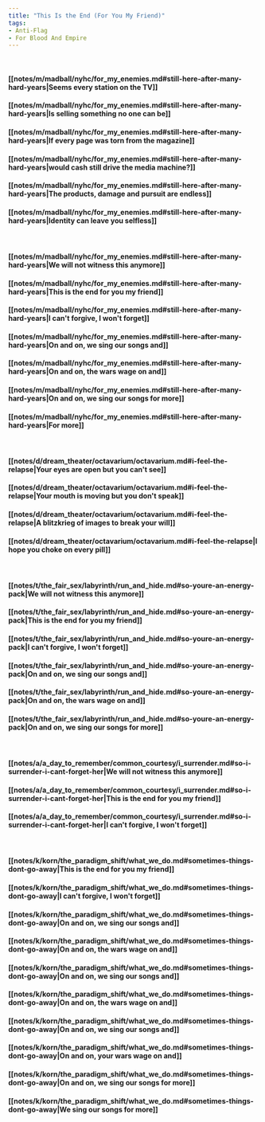 ```yaml
---
title: "This Is the End (For You My Friend)"
tags:
- Anti-Flag
- For Blood And Empire
---
```

&nbsp;
#### [[notes/m/madball/nyhc/for_my_enemies.md#still-here-after-many-hard-years|Seems every station on the TV]]
#### [[notes/m/madball/nyhc/for_my_enemies.md#still-here-after-many-hard-years|Is selling something no one can be]]
#### [[notes/m/madball/nyhc/for_my_enemies.md#still-here-after-many-hard-years|If every page was torn from the magazine]]
#### [[notes/m/madball/nyhc/for_my_enemies.md#still-here-after-many-hard-years|would cash still drive the media machine?]]
#### [[notes/m/madball/nyhc/for_my_enemies.md#still-here-after-many-hard-years|The products, damage and pursuit are endless]]
#### [[notes/m/madball/nyhc/for_my_enemies.md#still-here-after-many-hard-years|Identity can leave you selfless]]
&nbsp;
#### [[notes/m/madball/nyhc/for_my_enemies.md#still-here-after-many-hard-years|We will not witness this anymore]]
#### [[notes/m/madball/nyhc/for_my_enemies.md#still-here-after-many-hard-years|This is the end for you my friend]]
#### [[notes/m/madball/nyhc/for_my_enemies.md#still-here-after-many-hard-years|I can't forgive, I won't forget]]
#### [[notes/m/madball/nyhc/for_my_enemies.md#still-here-after-many-hard-years|On and on, we sing our songs and]]
#### [[notes/m/madball/nyhc/for_my_enemies.md#still-here-after-many-hard-years|On and on, the wars wage on and]]
#### [[notes/m/madball/nyhc/for_my_enemies.md#still-here-after-many-hard-years|On and on, we sing our songs for more]]
#### [[notes/m/madball/nyhc/for_my_enemies.md#still-here-after-many-hard-years|For more]]
&nbsp;
#### [[notes/d/dream_theater/octavarium/octavarium.md#i-feel-the-relapse|Your eyes are open but you can't see]]
#### [[notes/d/dream_theater/octavarium/octavarium.md#i-feel-the-relapse|Your mouth is moving but you don't speak]]
#### [[notes/d/dream_theater/octavarium/octavarium.md#i-feel-the-relapse|A blitzkrieg of images to break your will]]
#### [[notes/d/dream_theater/octavarium/octavarium.md#i-feel-the-relapse|I hope you choke on every pill]]
&nbsp;
#### [[notes/t/the_fair_sex/labyrinth/run_and_hide.md#so-youre-an-energy-pack|We will not witness this anymore]]
#### [[notes/t/the_fair_sex/labyrinth/run_and_hide.md#so-youre-an-energy-pack|This is the end for you my friend]]
#### [[notes/t/the_fair_sex/labyrinth/run_and_hide.md#so-youre-an-energy-pack|I can't forgive, I won't forget]]
#### [[notes/t/the_fair_sex/labyrinth/run_and_hide.md#so-youre-an-energy-pack|On and on, we sing our songs and]]
#### [[notes/t/the_fair_sex/labyrinth/run_and_hide.md#so-youre-an-energy-pack|On and on, the wars wage on and]]
#### [[notes/t/the_fair_sex/labyrinth/run_and_hide.md#so-youre-an-energy-pack|On and on, we sing our songs for more]]
&nbsp;
#### [[notes/a/a_day_to_remember/common_courtesy/i_surrender.md#so-i-surrender-i-cant-forget-her|We will not witness this anymore]]
#### [[notes/a/a_day_to_remember/common_courtesy/i_surrender.md#so-i-surrender-i-cant-forget-her|This is the end for you my friend]]
#### [[notes/a/a_day_to_remember/common_courtesy/i_surrender.md#so-i-surrender-i-cant-forget-her|I can't forgive, I won't forget]]
&nbsp;
#### [[notes/k/korn/the_paradigm_shift/what_we_do.md#sometimes-things-dont-go-away|This is the end for you my friend]]
#### [[notes/k/korn/the_paradigm_shift/what_we_do.md#sometimes-things-dont-go-away|I can't forgive, I won't forget]]
#### [[notes/k/korn/the_paradigm_shift/what_we_do.md#sometimes-things-dont-go-away|On and on, we sing our songs and]]
#### [[notes/k/korn/the_paradigm_shift/what_we_do.md#sometimes-things-dont-go-away|On and on, the wars wage on and]]
#### [[notes/k/korn/the_paradigm_shift/what_we_do.md#sometimes-things-dont-go-away|On and on, we sing our songs and]]
#### [[notes/k/korn/the_paradigm_shift/what_we_do.md#sometimes-things-dont-go-away|On and on, the wars wage on and]]
#### [[notes/k/korn/the_paradigm_shift/what_we_do.md#sometimes-things-dont-go-away|On and on, we sing our songs and]]
#### [[notes/k/korn/the_paradigm_shift/what_we_do.md#sometimes-things-dont-go-away|On and on, your wars wage on and]]
#### [[notes/k/korn/the_paradigm_shift/what_we_do.md#sometimes-things-dont-go-away|On and on, we sing our songs for more]]
#### [[notes/k/korn/the_paradigm_shift/what_we_do.md#sometimes-things-dont-go-away|We sing our songs for more]]
